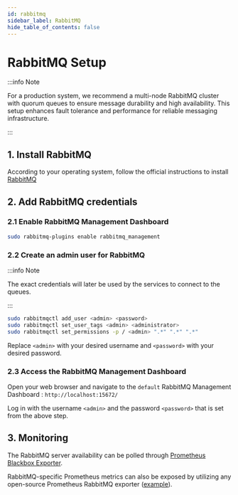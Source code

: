 ```yaml
---
id: rabbitmq
sidebar_label: RabbitMQ
hide_table_of_contents: false
---
```

# RabbitMQ Setup

:::info Note

For a production system, we recommend a multi-node RabbitMQ cluster
with quorum queues to ensure message durability and high availability.
This setup enhances fault tolerance and performance for reliable messaging infrastructure.

:::

## 1. Install RabbitMQ

According to your operating system, follow the official instructions to install
[RabbitMQ]( https://www.rabbitmq.com/docs/download#installation-guides)

## 2. Add RabbitMQ credentials

### 2.1 Enable RabbitMQ Management Dashboard

```bash
sudo rabbitmq-plugins enable rabbitmq_management
```

### 2.2 Create an admin user for RabbitMQ

:::info Note

The exact credentials will later be used by the services to connect to the queues.

:::

```bash
sudo rabbitmqctl add_user <admin> <password>
sudo rabbitmqctl set_user_tags <admin> <administrator>
sudo rabbitmqctl set_permissions -p / <admin> ".*" ".*" ".*"
```

Replace `<admin>` with your desired username and `<password>` with your desired password.

### 2.3 Access the RabbitMQ Management Dashboard

Open your web browser and navigate to
the `default` RabbitMQ Management Dashboard
: `http://localhost:15672/`

Log in with the username `<admin>` and the password `<password>`
that is set from the above step.

## 3. Monitoring

The RabbitMQ server availability can be polled through
[Prometheus Blackbox Exporter](https://github.com/prometheus/blackbox_exporter).

RabbitMQ-specific Prometheus metrics can also be exposed
by utilizing any open-source Prometheus RabbitMQ exporter
([example](https://github.com/kbudde/rabbitmq_exporter)).
